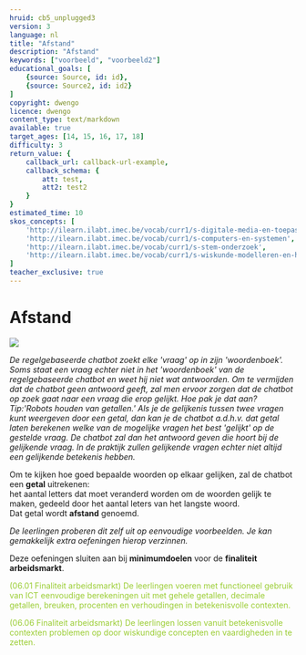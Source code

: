 ```yaml
---
hruid: cb5_unplugged3
version: 3
language: nl
title: "Afstand"
description: "Afstand"
keywords: ["voorbeeld", "voorbeeld2"]
educational_goals: [
    {source: Source, id: id}, 
    {source: Source2, id: id2}
]
copyright: dwengo
licence: dwengo
content_type: text/markdown
available: true
target_ages: [14, 15, 16, 17, 18]
difficulty: 3
return_value: {
    callback_url: callback-url-example,
    callback_schema: {
        att: test,
        att2: test2
    }
}
estimated_time: 10
skos_concepts: [
    'http://ilearn.ilabt.imec.be/vocab/curr1/s-digitale-media-en-toepassingen', 
    'http://ilearn.ilabt.imec.be/vocab/curr1/s-computers-en-systemen', 
    'http://ilearn.ilabt.imec.be/vocab/curr1/s-stem-onderzoek', 
    'http://ilearn.ilabt.imec.be/vocab/curr1/s-wiskunde-modelleren-en-heuristiek'
]
teacher_exclusive: true
---
```


# Afstand

![](@youtube/https://www.youtube.com/embed/JKGJ1u4Fk78)

*De regelgebaseerde chatbot zoekt elke 'vraag' op in zijn 'woordenboek'. 
Soms staat een vraag echter niet in het 'woordenboek' van de regelgebaseerde chatbot en weet hij niet wat antwoorden.
Om te vermijden dat de chatbot geen antwoord geeft, zal men ervoor zorgen dat de chatbot op zoek gaat naar een vraag die erop gelijkt. Hoe pak je dat aan? Tip:'Robots houden van getallen.' Als je de gelijkenis tussen twee vragen kunt weergeven door een getal, dan kan je de chatbot a.d.h.v. dat getal laten berekenen welke van de mogelijke vragen het best 'gelijkt' op de gestelde vraag. De chatbot zal dan het antwoord geven die hoort bij de gelijkende vraag. In de praktijk zullen gelijkende vragen echter niet altijd een gelijkende betekenis hebben.*

Om te kijken hoe goed bepaalde woorden op elkaar gelijken, zal de chatbot een **getal** uitrekenen:<br>
het aantal letters dat moet veranderd worden om de woorden gelijk te maken, gedeeld door het aantal leters van het langste woord.<br>
Dat getal wordt **afstand** genoemd. 

*De leerlingen proberen dit zelf uit op eenvoudige voorbeelden. Je kan gemakkelijk extra oefeningen hierop verzinnen.*

Deze oefeningen sluiten aan bij **minimumdoelen** voor de **finaliteit arbeidsmarkt**. 

<span style="color: yellowgreen">(06.01 Finaliteit arbeidsmarkt) De leerlingen voeren met functioneel gebruik van ICT eenvoudige berekeningen uit met gehele getallen, decimale getallen, breuken, procenten en verhoudingen in betekenisvolle contexten.</span>

<span style="color: yellowgreen">(06.06 Finaliteit arbeidsmarkt) De leerlingen lossen vanuit betekenisvolle contexten problemen op door wiskundige concepten en vaardigheden in te zetten.</span>
